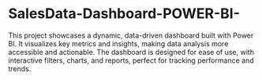 # SalesData-Dashboard-POWER-BI-
This project showcases a dynamic, data-driven dashboard built with Power BI. It visualizes key metrics and insights, making data analysis more accessible and actionable. The dashboard is designed for ease of use, with interactive filters, charts, and reports, perfect for tracking performance and trends.

